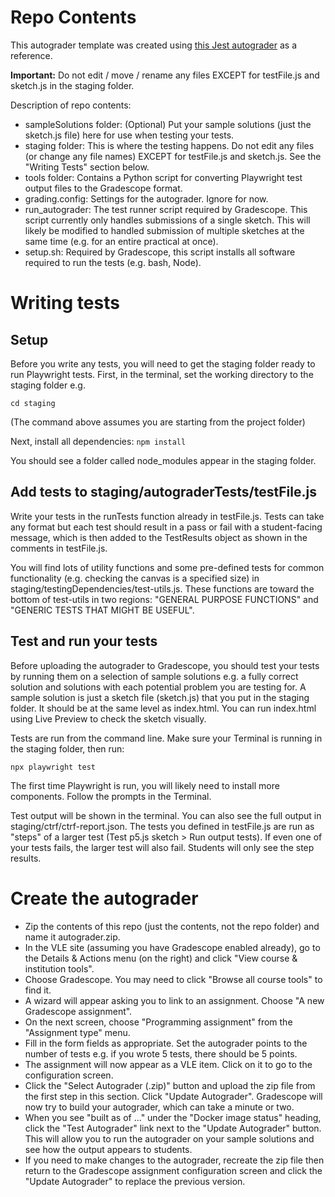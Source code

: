 # Repo Contents

This autograder template was created using [this Jest autograder](https://github.com/ucsb-gradescope-tools/jest-autograder) as a reference.

**Important:** Do not edit / move / rename any files EXCEPT for testFile.js and sketch.js in the staging folder.

Description of repo contents: 
- sampleSolutions folder: (Optional) Put your sample solutions (just the sketch.js file) here for use when testing your tests.
- staging folder: This is where the testing happens. Do not edit any files (or change any file names) EXCEPT for testFile.js and sketch.js. See the "Writing Tests" section below.
- tools folder: Contains a Python script for converting Playwright test output files to the Gradescope format.
- grading.config: Settings for the autograder. Ignore for now.
- run_autograder: The test runner script required by Gradescope. This script currently only handles submissions of a single sketch. This will likely be modified to handled submission of multiple sketches at the same time (e.g. for an entire practical at once).
- setup.sh: Required by Gradescope, this script installs all software required to run the tests (e.g. bash, Node).

# Writing tests
## Setup
Before you write any tests, you will need to get the staging folder ready to run Playwright tests. First, in the terminal, set the working directory to the staging folder e.g.

```cd staging```

(The command above assumes you are starting from the project folder)

Next, install all dependencies:
```npm install```

You should see a folder called node_modules appear in the staging folder.

## Add tests to staging/autograderTests/testFile.js
Write your tests in the runTests function already in testFile.js. Tests can take any format but each test should result in a pass or fail with a student-facing message, which is then added to the TestResults object as shown in the comments in testFile.js. 

You will find lots of utility functions and some pre-defined tests for common functionality (e.g. checking the canvas is a specified size) in staging/testingDependencies/test-utils.js. These functions are toward the bottom of test-utils in two regions: "GENERAL PURPOSE FUNCTIONS" and "GENERIC TESTS THAT MIGHT BE USEFUL".

## Test and run your tests
Before uploading the autograder to Gradescope, you should test your tests by running them on a selection of sample solutions e.g. a fully correct solution and solutions with each potential problem you are testing for. A sample solution is just a sketch file (sketch.js) that you put in the staging folder. It should be at the same level as index.html. You can run index.html using Live Preview to check the sketch visually.

Tests are run from the command line. Make sure your Terminal is running in the staging folder, then run:

```npx playwright test```

The first time Playwright is run, you will likely need to install more components. Follow the prompts in the Terminal.

Test output will be shown in the terminal. You can also see the full output in staging/ctrf/ctrf-report.json. The tests you defined in testFile.js are run as "steps" of a larger test (Test p5.js sketch > Run output tests). If even one of your tests fails, the larger test will also fail. Students will only see the step results.

# Create the autograder
- Zip the contents of this repo (just the contents, not the repo folder) and name it autograder.zip.
- In the VLE site (assuming you have Gradescope enabled already), go to the Details & Actions menu (on the right) and click "View course & institution tools".
- Choose Gradescope. You may need to click "Browse all course tools" to find it.
- A wizard will appear asking you to link to an assignment. Choose "A new Gradescope assignment".
- On the next screen, choose "Programming assignment" from the "Assignment type" menu.
- Fill in the form fields as appropriate. Set the autograder points to the number of tests e.g. if you wrote 5 tests, there should be 5 points.
- The assignment will now appear as a VLE item. Click on it to go to the configuration screen.
- Click the "Select Autograder (.zip)" button and upload the zip file from the first step in this section. Click "Update Autograder". Gradescope will now try to build your autograder, which can take a minute or two.
- When you see "built as of ..." under the "Docker image status" heading, click the "Test Autograder" link next to the "Update Autograder" button. This will allow you to run the autograder on your sample solutions and see how the output appears to students.
- If you need to make changes to the autograder, recreate the zip file then return to the Gradescope assignment configuration screen and click the "Update Autograder" to replace the previous version.